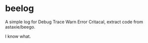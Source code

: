 beelog
======

A simple log for Debug Trace Warn Error Critacal, extract code from astaxie/beego.

I know what.